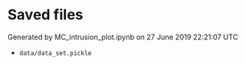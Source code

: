 # Saved files 


Generated by MC_intrusion_plot.ipynb on 27 June 2019 22:21:07 UTC

*  `data/data_set.pickle` 
